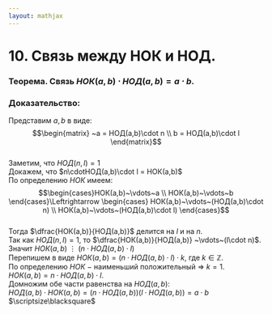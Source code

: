 ```yaml
---  
layout: mathjax  
---  
```

  
# 10. Связь между НОК и НОД.  
  
### Теорема. Связь $НОК(a,b) \cdot  НОД(a,b) =a\cdot b$.  
  
### Доказательство:  
Представим $a,b$ в виде:  
$$\begin{matrix}  
~a = НОД(a,b)\cdot n  
\\  
b = НОД(a,b)\cdot l  
\end{matrix}$$  
Заметим, что $НОД(n,l)=1$  
Докажем, что $n\cdotНОД(a,b)\cdot l = НОК(a,b)$  
По определению $НОК$ имеем:  
$$\begin{cases}НОК(a,b)~\vdots~a  
\\  
НОК(a,b)~\vdots~b  
\end{cases}\Leftrightarrow  
\begin{cases}  
НОК(a,b)~\vdots~(НОД(a,b)\cdot n)  
\\  
НОК(a,b)~\vdots~(НОД(a,b)\cdot l)  
\end{cases}$$  
Тогда $\dfrac{НОК(a,b)}{НОД(a,b)}$ делится на $l$ и на $n$.  
Так как $НОД(n,l)=1$, то $\dfrac{НОК(a,b)}{НОД(a,b)} ~\vdots~(l\cdot n)$.  
Значит $НОК(a,b)~\vdots~(n\cdot НОД(a,b)\cdot l)$  
Перепишем в виде $НОК(a,b)=(n\cdot НОД(a,b)\cdot l)\cdot k$, где $k \in \mathbb{Z}$.  
По определению $НОК~-~$наименьший положительный $\Rightarrow$ $k=1$.  
$НОК(a,b)=n\cdot НОД(a,b)\cdot l$.  
Домножим обе части равенства на $НОД(a,b)$:  
$НОД(a,b)\cdot НОК(a,b)=\big(n\cdot НОД(a,b)\big)\big(l\cdot НОД(a,b)\big)=a\cdot b$  $\scriptsize\blacksquare$  
